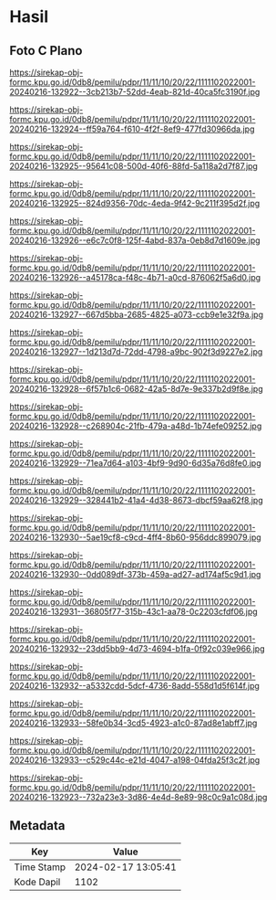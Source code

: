 # Hasil

## Foto C Plano

https://sirekap-obj-formc.kpu.go.id/0db8/pemilu/pdpr/11/11/10/20/22/1111102022001-20240216-132922--3cb213b7-52dd-4eab-821d-40ca5fc3190f.jpg

https://sirekap-obj-formc.kpu.go.id/0db8/pemilu/pdpr/11/11/10/20/22/1111102022001-20240216-132924--ff59a764-f610-4f2f-8ef9-477fd30966da.jpg

https://sirekap-obj-formc.kpu.go.id/0db8/pemilu/pdpr/11/11/10/20/22/1111102022001-20240216-132925--95641c08-500d-40f6-88fd-5a118a2d7f87.jpg

https://sirekap-obj-formc.kpu.go.id/0db8/pemilu/pdpr/11/11/10/20/22/1111102022001-20240216-132925--824d9356-70dc-4eda-9f42-9c211f395d2f.jpg

https://sirekap-obj-formc.kpu.go.id/0db8/pemilu/pdpr/11/11/10/20/22/1111102022001-20240216-132926--e6c7c0f8-125f-4abd-837a-0eb8d7d1609e.jpg

https://sirekap-obj-formc.kpu.go.id/0db8/pemilu/pdpr/11/11/10/20/22/1111102022001-20240216-132926--a45178ca-f48c-4b71-a0cd-876062f5a6d0.jpg

https://sirekap-obj-formc.kpu.go.id/0db8/pemilu/pdpr/11/11/10/20/22/1111102022001-20240216-132927--667d5bba-2685-4825-a073-ccb9e1e32f9a.jpg

https://sirekap-obj-formc.kpu.go.id/0db8/pemilu/pdpr/11/11/10/20/22/1111102022001-20240216-132927--1d213d7d-72dd-4798-a9bc-902f3d9227e2.jpg

https://sirekap-obj-formc.kpu.go.id/0db8/pemilu/pdpr/11/11/10/20/22/1111102022001-20240216-132928--6f57b1c6-0682-42a5-8d7e-9e337b2d9f8e.jpg

https://sirekap-obj-formc.kpu.go.id/0db8/pemilu/pdpr/11/11/10/20/22/1111102022001-20240216-132928--c268904c-21fb-479a-a48d-1b74efe09252.jpg

https://sirekap-obj-formc.kpu.go.id/0db8/pemilu/pdpr/11/11/10/20/22/1111102022001-20240216-132929--71ea7d64-a103-4bf9-9d90-6d35a76d8fe0.jpg

https://sirekap-obj-formc.kpu.go.id/0db8/pemilu/pdpr/11/11/10/20/22/1111102022001-20240216-132929--328441b2-41a4-4d38-8673-dbcf59aa62f8.jpg

https://sirekap-obj-formc.kpu.go.id/0db8/pemilu/pdpr/11/11/10/20/22/1111102022001-20240216-132930--5ae19cf8-c9cd-4ff4-8b60-956ddc899079.jpg

https://sirekap-obj-formc.kpu.go.id/0db8/pemilu/pdpr/11/11/10/20/22/1111102022001-20240216-132930--0dd089df-373b-459a-ad27-ad174af5c9d1.jpg

https://sirekap-obj-formc.kpu.go.id/0db8/pemilu/pdpr/11/11/10/20/22/1111102022001-20240216-132931--36805f77-315b-43c1-aa78-0c2203cfdf06.jpg

https://sirekap-obj-formc.kpu.go.id/0db8/pemilu/pdpr/11/11/10/20/22/1111102022001-20240216-132932--23dd5bb9-4d73-4694-b1fa-0f92c039e966.jpg

https://sirekap-obj-formc.kpu.go.id/0db8/pemilu/pdpr/11/11/10/20/22/1111102022001-20240216-132932--a5332cdd-5dcf-4736-8add-558d1d5f614f.jpg

https://sirekap-obj-formc.kpu.go.id/0db8/pemilu/pdpr/11/11/10/20/22/1111102022001-20240216-132933--58fe0b34-3cd5-4923-a1c0-87ad8e1abff7.jpg

https://sirekap-obj-formc.kpu.go.id/0db8/pemilu/pdpr/11/11/10/20/22/1111102022001-20240216-132933--c529c44c-e21d-4047-a198-04fda25f3c2f.jpg

https://sirekap-obj-formc.kpu.go.id/0db8/pemilu/pdpr/11/11/10/20/22/1111102022001-20240216-132923--732a23e3-3d86-4e4d-8e89-98c0c9a1c08d.jpg


## Metadata

| Key        | Value               |
| ---------- | ------------------- |
| Time Stamp | 2024-02-17 13:05:41 |
| Kode Dapil | 1102                |



